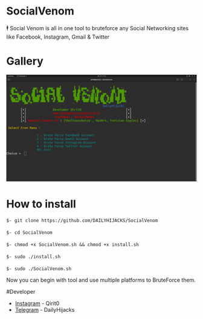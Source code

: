 # SocialVenom
🕴  Social Venom is all in one tool to bruteforce any Social Networking sites like Facebook, Instagram, Gmail &amp; Twitter

# Gallery
![SocialVenom](/image.png)

# How to install

```
$- git clone https://github.com/DAILYHIJACKS/SocialVenom

$- cd SocialVenom

$- chmod +x SocialVenom.sh && chmod +x install.sh

$- sudo ./install.sh

$- sudo ./SocialVenom.sh
```
Now you can begin with tool and use multiple platforms to BruteForce them.

#Developer
* [Instagram](https://www.instagram.com/qirit0_0) - Qirit0
* [Telegram](https://t.me/dailyhijacks) - DailyHijacks
